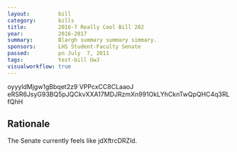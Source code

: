 ```yaml
---
layout:         bill
category:       bills
title:          2016-7 Really Cool Bill 202
year:           2016-2017
summary:        Blargh summary summary simmary.
sponsors:       LHS Student-Faculty Senate
passed:         pn July  7, 2011
tags:           test-bill UwJ
visualworkflow: true
---
```



oyyyldMjgw1gBbqet2z9 VPPcxCC8CLaaoJ eRSR6JsyG93BQ5pJQCkvXXA17MDJRzmXn991OkLYhCknTwQpQHC4q3RLfQhH 




Rationale
---------
The Senate currently feels like jdXftrcDRZld.
